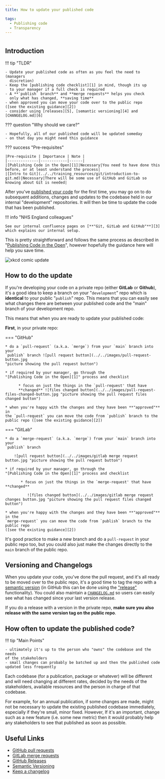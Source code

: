 ```yaml
---
title: How to update your published code

tags: 
  - Publishing code
  - Transparency
---
```


#

## Introduction

!!! tip "TLDR"

    - Update your published code as often as you feel the need to (managers
      discretion)
    - Keep the [publishing code checklist][1] in mind, though its up
      to your manager if a full check is required
    - A **`publish` branch** and **merge requests** helps you check
      only what has changed, **saving time**
    - when approved you can move your code over to the public repo
    ([see the existing guidance][2])
    - consider using [releases][5], [semantic versioning][4] and
    [CHANGELOG.md][6]

??? question "Why should we care?"

    - Hopefully, all of our published code will be updated someday
    - on that day you might need this guidance

??? success "Pre-requisites"

    |Pre-requisite | Importance | Note |
    |--------------|------------|------|
    |[Publishing Code in the Open][1]|Necessary|You need to have done this before, or at least understand the process|
    |[Intro to Git](../../training_resources/git/introduction-to-git.md)|Necessary|There will be some use of GitHub and GitLab so knowing about Git is needed|

After you've [published your code][1] for the first time, you may go on to do subsequent additions, changes and updates to the codebase held in our internal "development" repositories. It will then be time to update the code that has been published.

!!! info "NHS England colleagues"

    See our internal confluence pages on [**"Git, GitLab and GitHub"**][3] which explains our internal setup.

This is pretty straightforward and follows the same process as described in
"[Publishing Code in the Open][1]", however hopefully the guidance here will
help you save time.

![xkcd comic update](https://imgs.xkcd.com/comics/update.png "comic showing
someone ignoring a critical update which prevents random laptop fires due
it requiring a laptop restart")

## How to do the update

If you're developing your code on a private repo (either **GitLab** or 
**Github**), it's a good idea to keep a branch on your "`development`" repo
which is **identical** to your public "`publish`" repo. This means that you can
easily see what changes there are between your published code and the "main"
branch of your development repo.

This means that when you are ready to update your published code:

**First**, in your private repo:

=== "GitHub"

    * do a `pull-request` (a.k.a. `merge`) from your `main` branch into your 
    `publish` branch ![pull request button](../../images/pull-request-button.jpg 
    "picture showing the pull request button")

    * if required by your manager, go through the 
    "[Publishing Code in the Open][1]" process and checklist

          * focus on just the things in the `pull-request' that have
          **changed** ![files changed button](../../images/pull-request-files-changed-button.jpg "picture showing the pull request files changed button")

    * when you're happy with the changes and they have been **"approved"** in
    the `pull-request` you can move the code from `publish` branch to the
    public repo ([see the existing guidance][2])

=== "GitLab"

    * do a `merge-request` (a.k.a. `merge`) from your `main` branch into your
    `publish` branch 
    
        ![pull request button](../../images/gitlab merge request button.jpg "picture showing the pull request button")

    * if required by your manager, go through the 
    "[Publishing Code in the Open][1]" process and checklist

           * focus on just the things in the `merge-request' that have **changed**
           
              ![files changed button](../../images/gitlab merge request changes button.jpg "picture showing the pull request files changed button")

    * when you're happy with the changes and they have been **"approved"** in the
    `merge-request` you can move the code from `publish` branch to the public repo
    ([see the existing guidance][2])

It's good practice to make a new branch and do a `pull-request` in your public 
repo too, but you could also just make the changes directly to the `main` branch
of the public repo.

## Versioning and Changelogs

When you update your code, you've done the pull request, and it's all ready to
be moved over to the public repo, it's a good time to tag the repo with a 
[semantic version][4] (in GitHub this can be done using the ["release"][5]
functionality). You could also maintain a [`CHANGELOG.md`][6] so users can easily
see what has changed since your last version release.

If you do a release with a version in the private repo, **make sure you also 
release with the same version tag on the public repo**.

## How often to update the published code?

!!! tip "Main Points"

    - ultimately it's up to the person who "owns" the codebase and the needs 
    of the stakeholders
    - small changes can probably be batched up and then the published code 
    updated less frequently

Each codebase (for a publication, package or whatever) will be different and
will need changing at different rates, decided by the needs of the stakeholders,
available resources and the person in charge of that codebase. 

For example, for an annual publication, if some changes are made, might not be 
necessary to update the existing published codebase immediately, especially if 
they're small, minor fixed. However, If it's an important, change such as a new 
feature (i.e. some new metric) then it would probably help any stakeholders to 
see that published as soon as possible.

## Useful Links

- [GitHub pull requests](https://docs.github.com/en/pull-requests/collaborating-with-pull-requests/proposing-changes-to-your-work-with-pull-requests/about-pull-requests "guidance on github pull requests")
- [GitLab merge requests](https://docs.gitlab.com/ee/user/project/merge_requests/)
- [GitHub Releases][5]
- [Semantic Versioning][4]
- [Keep a changelog][6]

[1]: how-to-publish-your-code-in-the-open.md
[2]: how-to-publish-your-code-in-the-open/#moving-your-code-to-the-nhs-digital-github
[3]: https://nhsd-confluence.digital.nhs.uk/pages/viewpage.action?spaceKey=KH&title=Github+-+publishing+your+code
[4]: https://semver.org/
[5]: https://docs.github.com/en/repositories/releasing-projects-on-github/managing-releases-in-a-repository
[6]: https://keepachangelog.com/en/1.0.0/
